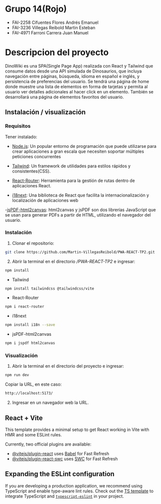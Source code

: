 # Grupo 14(Rojo)

- FAI-2258 Cifuentes Flores Andrés Emanuel
- FAI-3236 Villegas Reibold Martin Esteban
- FAI-4971 Farroni Carrera Juan Manuel

# Descripcion del proyecto

DinoWiki es una SPA(Single Page App) realizada con React y Tailwind que consume datos desde una API simulada de 
Dinosaurios, que incluya navegación entre páginas, búsqueda, idioma en español e inglés, y persistencia de 
preferencias del usuario. Se tendrá una página de home donde muestre una lista de elementos en forma de tarjetas 
y permita al usuario ver detalles adicionales al hacer click en un elemento. También se desarrollará una página 
de elementos favoritos del usuario.


## Instalación / visualización

### Requisitos

Tener instalado:

- [Node.js](https://nodejs.org/): Un popular entorno de programación que puede utilizarse para crear aplicaciones a gran escala que necesiten soportar múltiples peticiones concurrentes

- [Tailwind](https://tailwindcss.com): Un framework de utilidades para estilos rápidos y consistentes(CSS).

- [React-Router](https://reactrouter.com): Herramienta para la gestión de rutas dentro de aplicaciones React.

- [i18next](https://www.i18next.com): Una biblioteca de React que facilita la internacionalización y localización de aplicaciones web

-[jsPDF-html2canvas](https://www.npmjs.com/package/jspdf-html2canvas): html2canvas y jsPDF son dos librerías JavaScript que se usan para generar PDFs a partir de HTML, utilizando el navegador del usuario.

### Instalación

1. Clonar el repositorio:

```bash
git clone https://github.com/Martin-VillegasReibold/PWA-REACT-TP2.git
```

2. Abrir la terminal en el directorio _/PWA-REACT-TP2_ e ingresar:

```bash
npm install
```
- Tailwind

```bash
npm install tailwindcss @tailwindcss/vite
```
- React-Router

```bash
npm i react-router
```
- i18next

```bash
npm install i18n --save
```

- jsPDF-html2canvas

```bash
npm i jspdf html2canvas
```

### Visualización

1. Abrir la terminal en el directorio del proyecto e ingresar:

```bash
npm run dev
```

Copiar la URL, en este caso:

```bash
http://localhost:5173/
```

2. Ingresar en un navegador web la URL.


## React + Vite

This template provides a minimal setup to get React working in Vite with HMR and some ESLint rules.

Currently, two official plugins are available:

- [@vitejs/plugin-react](https://github.com/vitejs/vite-plugin-react/blob/main/packages/plugin-react/README.md) uses [Babel](https://babeljs.io/) for Fast Refresh
- [@vitejs/plugin-react-swc](https://github.com/vitejs/vite-plugin-react-swc) uses [SWC](https://swc.rs/) for Fast Refresh

## Expanding the ESLint configuration

If you are developing a production application, we recommend using TypeScript and enable type-aware lint rules. Check out the [TS template](https://github.com/vitejs/vite/tree/main/packages/create-vite/template-react-ts) to integrate TypeScript and [`typescript-eslint`](https://typescript-eslint.io) in your project.